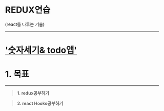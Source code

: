 # REDUX연습 

(react를 다루는 기술)

---

# ['숫자세기& todo앱'](https://kim-hyosun.github.io/counter-todolist/)

# 1. 목표

---

> **1. redux공부하기**

> **2. react Hooks공부하기**

<br />
<br />
<br />
